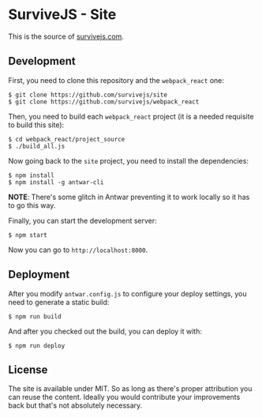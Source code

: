 # SurviveJS - Site

This is the source of [survivejs.com](survivejs.com).

## Development

First, you need to clone this repository and the `webpack_react` one:

```
$ git clone https://github.com/survivejs/site
$ git clone https://github.com/survivejs/webpack_react
```

Then, you need to build each `webpack_react` project (it is a needed requisite to build this site):

```
$ cd webpack_react/project_source
$ ./build_all.js
```

Now going back to the `site` project, you need to install the dependencies:

```
$ npm install
$ npm install -g antwar-cli
```

**NOTE**: There's some glitch in Antwar preventing it to work locally so it has to go this way.

Finally, you can start the development server:

```
$ npm start
```

Now you can go to `http://localhost:8000`.

## Deployment

After you modify `antwar.config.js` to configure your deploy settings, you need to generate a static build:

```
$ npm run build
```

And after you checked out the build, you can deploy it with:

```
$ npm run deploy
```

## License

The site is available under MIT. So as long as there's proper attribution you can reuse the content. Ideally you would contribute your improvements back but that's not absolutely necessary.
